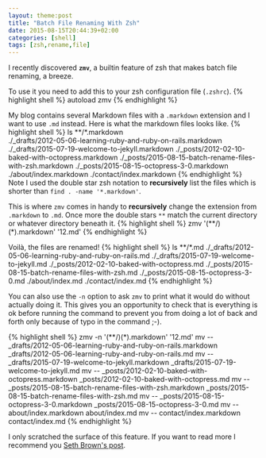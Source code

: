 ```yaml
---
layout: theme:post
title: "Batch File Renaming With Zsh"
date: 2015-08-15T20:44:39+02:00
categories: [shell]
tags: [zsh,rename,file]
---
```

I recently discovered __`zmv`__, a builtin feature of zsh that makes batch file renaming, a breeze. 

To use it you need to add this to your zsh configuration file (`.zshrc`).
{% highlight shell %}
autoload zmv
{% endhighlight %}

My blog contains several Markdown files with a `.markdown` extension and I want to use `.md` instead. Here is what the markdown files looks like.
{% highlight shell %}
ls **/*.markdown  
    ./_drafts/2012-05-06-learning-ruby-and-ruby-on-rails.markdown
    ./_drafts/2015-07-19-welcome-to-jekyll.markdown
    ./_posts/2012-02-10-baked-with-octopress.markdown
    ./_posts/2015-08-15-batch-rename-files-with-zsh.markdown
    ./_posts/2015-08-15-octopress-3-0.markdown
    ./about/index.markdown
    ./contact/index.markdown
{% endhighlight %}
Note I used the double star zsh notation to __recursively__ list the files which is shorter than  `find . -name '*.markdown'`.

This is where `zmv` comes in handy to **recursively** change the extension from `.markdown` to `.md`. Once more the double stars `**` match the current directory or whatever directory beneath it.
{% highlight shell %}
zmv '(**/)(*).markdown' '$1$2.md'
{% endhighlight %}


Voilà, the files are renamed!
{% highlight shell %}
ls **/*.md
    ./_drafts/2012-05-06-learning-ruby-and-ruby-on-rails.md
    ./_drafts/2015-07-19-welcome-to-jekyll.md
    ./_posts/2012-02-10-baked-with-octopress.md
    ./_posts/2015-08-15-batch-rename-files-with-zsh.md
    ./_posts/2015-08-15-octopress-3-0.md
    ./about/index.md
    ./contact/index.md
{% endhighlight %}

You can also use the `-n` option to ask `zmv` to print what it would do without actually doing it. This gives you an opportunity to check that is everything is ok before running the command to prevent you from doing a lot of back and forth only because of typo in the command ;-).

{% highlight shell %}
zmv  -n '(**/)(*).markdown' '$1$2.md'
    mv -- _drafts/2012-05-06-learning-ruby-and-ruby-on-rails.markdown _drafts/2012-05-06-learning-ruby-and-ruby-on-rails.md
    mv -- _drafts/2015-07-19-welcome-to-jekyll.markdown _drafts/2015-07-19-welcome-to-jekyll.md
    mv -- _posts/2012-02-10-baked-with-octopress.markdown _posts/2012-02-10-baked-with-octopress.md
    mv -- _posts/2015-08-15-batch-rename-files-with-zsh.markdown _posts/2015-08-15-batch-rename-files-with-zsh.md
    mv -- _posts/2015-08-15-octopress-3-0.markdown _posts/2015-08-15-octopress-3-0.md
    mv -- about/index.markdown about/index.md
    mv -- contact/index.markdown contact/index.md
{% endhighlight %}

I only scratched the surface of this feature. 
If you want to read more I recommend you [Seth Brown's post][source].

[source]: http://www.drbunsen.org/batch-file-renaming/
